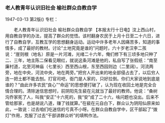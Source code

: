 ### 老人教青年认识旧社会  榆社群众自教自学

1947-03-13
第2版()
专栏：

　　老人教青年认识旧社会
    榆社群众自教自学
    【本报太行十日电】汶上西山村，用自教自学的办法，提高了群众的觉悟。该村翻身农民于上月十日至二十六日，进行了自教自学，互教互学的思想翻身运动。运动中许多老年人因痛苦多，知道的事情多，成了最好的教材。讨论“土地究竟是谁的”问题时，六十岁老汉李二孩说：“崖则根（地名）原是一片河滩，光绪二十六年，俺们修下有三顷多地只种了二、三年，地主陈二保看见眼红，就说这条河滩是他的，私自写了张假纸：“南至廉村道，北至河神庙（七里长）西至西山根，东至西园则边（二里阔）。河流两旁，地在中央，河流中央，地在两旁。”把穷人开出来的地全部侵占去了，以后穷人连一把土都不能去刨。打官司吧，衙门是人家的，只好拉倒。你们大家说地到底是谁的？”由此许多农民“良心”“命运”的思想便打破了，认为现在收回土地是完全合情合理的。清除迷信思想时，前阴阳先生裴在元就当了最好的教师。他说：“桑树沟乔家死了人，叫我“安正”十六死的，我“安”成了二十六，啥问题也没出。后来不管给那家，也是胡说八道，赚了钱就算。”在裴在元自白下，群众认为阴阳仙原来如此，一致说：过去咱们吃迷信的亏真不小呀。在群众自教自学中，区干部起了“拨灯”作用，克服了过去“干部讲群众听”的填鸭作法。
